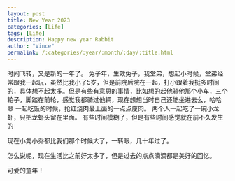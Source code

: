 ```yaml
---
layout: post
title: New Year 2023 
categories: [Life]
tags: [Life]
description: Happy new year Rabbit
author: "Vince"
permalink: /:categories/:year/:month/:day/:title.html
---
```


时间飞转，又是新的一年了。 兔子年，生效兔子，我堂弟，想起小时候，堂弟经常跟我一起玩，虽然比我小了5岁，但是前院后院在一起，打小跟着我挺多时间的，具体想不起太多。但是有些有意思的事情，比如想的起他骑他那个小车，三个轮子，脚踏在前轮，感觉我都骑过他辆，现在想想当时自己还能坐进去么，哈哈😄  一起吃饭的时候，抢红烧肉最上面的一点点廋肉。 两个人一起吃了一碗小龙虾，只把龙虾头留在里面。 有些时间模糊了，但是有些时间感觉就在前不久发生的

现在小隽小乔都比我们那个时候大了，一转眼，几十年过了。 

怎么说呢，现在生活比之前好太多了，但是过去的点点滴滴都是美好的回忆。 

可爱的童年！
